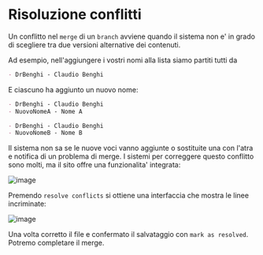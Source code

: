 # Risoluzione conflitti

Un conflitto nel `merge` di un `branch` avviene quando il sistema non e' in grado di scegliere tra due versioni alternative
dei contenuti.

Ad esempio, nell'aggiungere i vostri nomi alla lista siamo partiti tutti da

``` md
- DrBenghi - Claudio Benghi
```

E ciascuno ha aggiunto un nuovo nome:

```md
- DrBenghi - Claudio Benghi
- NuovoNomeA - Nome A
```


```md
- DrBenghi - Claudio Benghi
- NuovoNomeB - Nome B
```

Il sistema non sa se le nuove voci vanno aggiunte o sostituite una con l'atra e notifica di un problema di merge.
I sistemi per correggere questo conflitto sono molti, ma il sito offre una funzionalita' integrata:

![image](https://user-images.githubusercontent.com/101411317/157959786-395c7ff4-78c7-44c2-9f75-5e6bbfb54169.png)

Premendo `resolve conflicts` si ottiene una interfaccia che mostra le linee incriminate:

![image](https://user-images.githubusercontent.com/101411317/157960522-280fcc43-48a3-40ae-89a4-332160317a2a.png)

Una volta corretto il file e confermato il salvataggio con `mark as resolved`. Potremo completare il merge.
